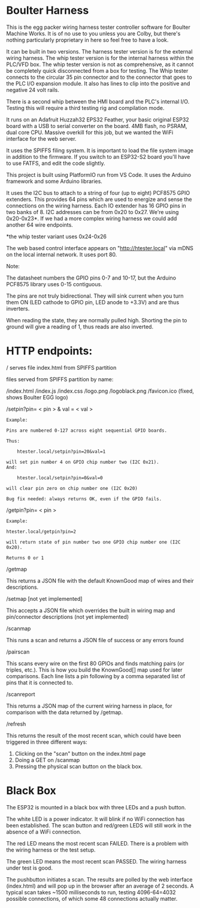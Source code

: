 # Boulter Harness

This is the egg packer wiring harness tester controller software for Boulter Machine Works. 
It is of no use to you unless you are Colby, but there's nothing particularly proprietary in here
so feel free to have a look.

It can be built in two versions. The harness tester version is for the external wiring harness. The whip tester version is for the internal harness within the PLC/VFD box. The whip tester version is not as comprehensive, as it cannot be completely quick disconnected from a box for testing. The Whip tester connects to the circular 35 pin connector and to the connector that goes to the PLC I/O expansion module. It also has lines to clip into the positive and negative 24 volt rails. 

There is a second whip between the HMI board and the PLC's internal I/O. Testing this will require a third testing rig and compilation mode. 

It runs on an Adafruit Huzzah32 EPS32 Feather, your basic original ESP32 board with a USB to serial converter on the board. 4MB flash, no PSRAM, dual core CPU. Massive overkill for this job, but we wanted the WiFi interface for the web server.

It uses the SPIFFS filing system. It is important to load the file system image in addition to the firmware.
If you switch to an ESP32-S2 board you'll have to use FATFS, and edit the code slightly. 

This project is built using PlatformIO run from VS Code. It uses the Arduino framework and some Arduino libraries.

It uses the I2C bus to attach to a string of four (up to eight) PCF8575 GPIO extenders. This provides 64 pins which are used to energize and sense the connections on the wiring harness. Each IO extender has 16 GPIO pins in two banks of 8. I2C addresses can be from 0x20 to 0x27. We're using 0x20-0x23*. If we had a more complex wiring harness we could add another 64 wire endpoints. 

*the whip tester variant uses 0x24-0x26

The web based control interface appears on "http://htester.local" via mDNS on the local internal network. It uses port 80.

Note:

The datasheet numbers the GPIO pins 0-7 and 10-17, but the Arduino PCF8575 library uses 0-15 contiguous.

The pins are not truly bidirectional. They will sink current when you turn them ON (LED cathode to GPIO pin, LED anode to +3.3V) and are thus inverters. 

When reading the state, they are normally pulled high. Shorting the pin to ground will give a reading of 1, thus reads are also inverted.

# HTTP endpoints:

/               serves file index.html from SPIFFS partition


files served from SPIFFS partition by name:

/index.html
/index.js
/index.css
/logo.png
/logoblack.png
/favicon.ico    (fixed, shows Boulter EGG logo)

/setpin?pin= < pin > & val = < val >

    Example:

    Pins are numbered 0-127 across eight sequential GPIO boards.

    Thus:
    
        htester.local/setpin?pin=20&val=1

    will set pin number 4 on GPIO chip number two (I2C 0x21).
    And:

        htester.local/setpin?pin=0&val=0

    will clear pin zero on chip number one (I2C 0x20)

    Bug fix needed: always returns OK, even if the GPIO fails. 

/getpin?pin= < pin >

    Example:

    htester.local/getpin?pin=2

    will return state of pin number two one GPIO chip number one (I2C 0x20).

    Returns 0 or 1

/getmap

This returns a JSON file with the default KnownGood map of wires and their descriptions. 

/setmap [not yet implemented]

This accepts a JSON file which overrides the built in wiring map and pin/connector descriptions 
(not yet implemented)

/scanmap

This runs a scan and returns a JSON file of success or any errors found

/pairscan

This scans every wire on the first 80 GPIOs and finds matching pairs (or triples, etc.). This is how you build the KnownGood[] map used for later comparisons. Each line lists a pin following by a comma separated list of pins that it is connected to.

/scanreport

This returns a JSON map of the current wiring harness in place, for comparison with the data returned by /getmap. 

/refresh

This returns the result of the most recent scan, which could have been triggered in three different ways:
1. Clicking on the "scan" button on the index.html page
2. Doing a GET on /scanmap
3. Pressing the physical scan button on the black box.

# Black Box

The ESP32 is mounted in a black box with three LEDs and a push button.

The white LED is a power indicator. It will blink if no WiFi connection has been established. The scan button and red/green LEDS will still work in the absence of a WiFi connection.

The red LED means the most recent scan FAILED. There is a problem with the wiring harness or the test setup.

The green LED means the most recent scan PASSED. The wiring harness under test is good.

The pushbutton initiates a scan. The results are polled by the web interface (index.html) and will pop up in the browser after an average of 2 seconds. A typical scan takes ~1500 milliseconds to run, testing 4096-64=4032 possible connections, of which some 48 connections actually matter. 
